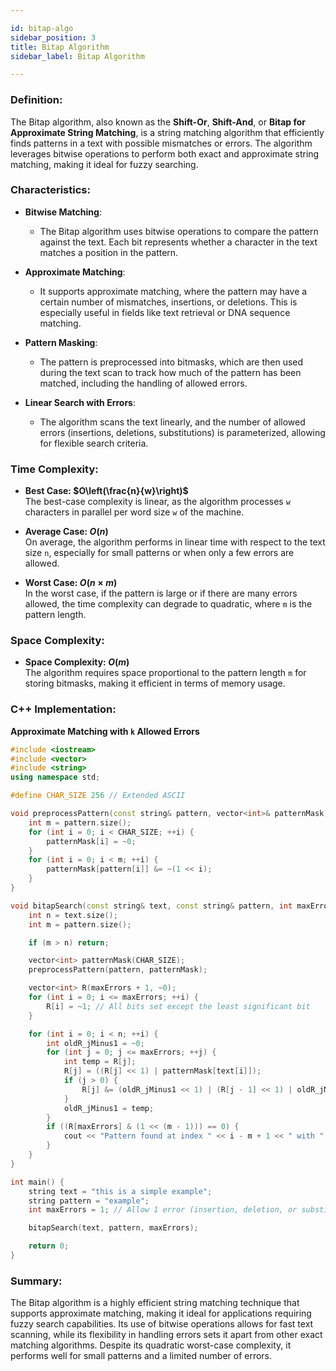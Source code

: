 ```yaml
---

id: bitap-algo  
sidebar_position: 3  
title: Bitap Algorithm  
sidebar_label: Bitap Algorithm  

---
```


### Definition:

The Bitap algorithm, also known as the **Shift-Or**, **Shift-And**, or **Bitap for Approximate String Matching**, is a string matching algorithm that efficiently finds patterns in a text with possible mismatches or errors. The algorithm leverages bitwise operations to perform both exact and approximate string matching, making it ideal for fuzzy searching.

### Characteristics:

- **Bitwise Matching**:
  - The Bitap algorithm uses bitwise operations to compare the pattern against the text. Each bit represents whether a character in the text matches a position in the pattern.

- **Approximate Matching**:
  - It supports approximate matching, where the pattern may have a certain number of mismatches, insertions, or deletions. This is especially useful in fields like text retrieval or DNA sequence matching.

- **Pattern Masking**:
  - The pattern is preprocessed into bitmasks, which are then used during the text scan to track how much of the pattern has been matched, including the handling of allowed errors.

- **Linear Search with Errors**:
  - The algorithm scans the text linearly, and the number of allowed errors (insertions, deletions, substitutions) is parameterized, allowing for flexible search criteria.

### Time Complexity:

- **Best Case: $O\left(\frac{n}{w}\right)$**  
  The best-case complexity is linear, as the algorithm processes `w` characters in parallel per word size `w` of the machine.

- **Average Case: $O(n)$**  
  On average, the algorithm performs in linear time with respect to the text size `n`, especially for small patterns or when only a few errors are allowed.

- **Worst Case: $O(n \times m)$**  
  In the worst case, if the pattern is large or if there are many errors allowed, the time complexity can degrade to quadratic, where `m` is the pattern length.

### Space Complexity:

- **Space Complexity: $O(m)$**  
  The algorithm requires space proportional to the pattern length `m` for storing bitmasks, making it efficient in terms of memory usage.

### C++ Implementation:

**Approximate Matching with `k` Allowed Errors**
```cpp
#include <iostream>
#include <vector>
#include <string>
using namespace std;

#define CHAR_SIZE 256 // Extended ASCII

void preprocessPattern(const string& pattern, vector<int>& patternMask) {
    int m = pattern.size();
    for (int i = 0; i < CHAR_SIZE; ++i) {
        patternMask[i] = ~0;
    }
    for (int i = 0; i < m; ++i) {
        patternMask[pattern[i]] &= ~(1 << i);
    }
}

void bitapSearch(const string& text, const string& pattern, int maxErrors) {
    int n = text.size();
    int m = pattern.size();

    if (m > n) return;

    vector<int> patternMask(CHAR_SIZE);
    preprocessPattern(pattern, patternMask);

    vector<int> R(maxErrors + 1, ~0);
    for (int i = 0; i <= maxErrors; ++i) {
        R[i] = ~1; // All bits set except the least significant bit
    }

    for (int i = 0; i < n; ++i) {
        int oldR_jMinus1 = ~0;
        for (int j = 0; j <= maxErrors; ++j) {
            int temp = R[j];
            R[j] = ((R[j] << 1) | patternMask[text[i]]);
            if (j > 0) {
                R[j] &= (oldR_jMinus1 << 1) | (R[j - 1] << 1) | oldR_jMinus1;
            }
            oldR_jMinus1 = temp;
        }
        if ((R[maxErrors] & (1 << (m - 1))) == 0) {
            cout << "Pattern found at index " << i - m + 1 << " with " << maxErrors << " allowed errors." << endl;
        }
    }
}

int main() {
    string text = "this is a simple example";
    string pattern = "example";
    int maxErrors = 1; // Allow 1 error (insertion, deletion, or substitution)

    bitapSearch(text, pattern, maxErrors);

    return 0;
}
```

### Summary:

The Bitap algorithm is a highly efficient string matching technique that supports approximate matching, making it ideal for applications requiring fuzzy search capabilities. Its use of bitwise operations allows for fast text scanning, while its flexibility in handling errors sets it apart from other exact matching algorithms. Despite its quadratic worst-case complexity, it performs well for small patterns and a limited number of errors.